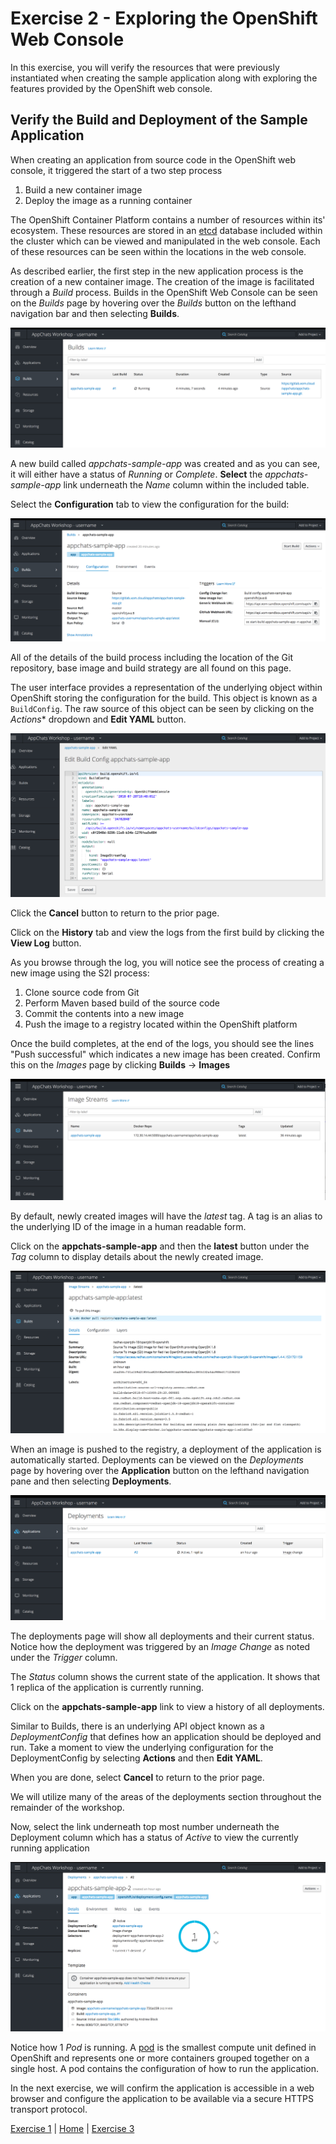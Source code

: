 Exercise 2  - Exploring the OpenShift Web Console
============================

In this exercise, you will verify the resources that were previously instantiated when creating the sample application along with exploring the features provided by the OpenShift web console. 

## Verify the Build and Deployment of the Sample Application

When creating an application from source code in the OpenShift web console, it triggered the start of a two step process

1. Build a new container image
2. Deploy the image as a running container

The OpenShift Container Platform contains a number of resources within its' ecosystem. These resources are stored in an [etcd](https://github.com/coreos/etcd) database included within the cluster which can be viewed and manipulated in the web console. Each of these resources can be seen within the locations in the web console. 

As described earlier, the first step in the new application process is the creation of a new container image. The creation of the image is facilitated through a _Build_ process. Builds in the OpenShift Web Console can be seen on the _Builds_ page by hovering over the _Builds_ button on the lefthand navigation bar and then selecting **Builds**. 

![Builds Overview Page](images/build-overview.png "Builds Overview Page")

A new build called _appchats-sample-app_ was created and as you can see, it will either have a status of _Running_ or _Complete_. **Select** the _appchats-sample-app_ link underneath the _Name_ column within the included table.

Select the **Configuration** tab to view the configuration for the build:

![Builds Configuration Page](images/build-configuration-page.png "Build Configuration Configuration")

All of the details of the build process including the location of the Git repository, base image and build strategy are all found on this page. 

The user interface provides a representation of the underlying object within OpenShift storing the configuration for the build. This object is known as a `BuildConfig`. The raw source of this object can be seen by clicking on the *Actions** dropdown and **Edit YAML** button. 

![BuildConfig YAML Source](images/buildconfig-yaml.png "BuildConfig YAML Source")

Click the **Cancel** button to return to the prior page.

Click on the **History** tab and view the logs from the first build by clicking the **View Log** button.

As you browse through the log, you will notice see the process of creating a new image using the S2I process: 

1. Clone source code from Git
2. Perform Maven based build of the source code
3. Commit the contents into a new image
4. Push the image to a registry located within the OpenShift platform

Once the build completes, at the end of the logs, you should see the lines "Push successful" which indicates a new image has been created. Confirm this on the _Images_ page by clicking **Builds** -> **Images**

![Images Overview Page](images/images-overview.png "Images Overview Page")

By default, newly created images will have the _latest_ tag. A tag is an alias to the underlying ID of the image in a human readable form. 

Click on the **appchats-sample-app** and then the **latest** button under the _Tag_ column to display details about the newly created image.

![Image Details](images/image-details.png "Image Details")

When an image is pushed to the registry, a deployment of the application is automatically started. Deployments can be viewed on the _Deployments_ page by hovering over the **Application** button on the lefthand navigation pane and then selecting **Deployments**.

![Deployments Overview](images/deployments-overview.png "Deployments Overview")

The deployments page will show all deployments and their current status. Notice how the deployment was triggered by an _Image Change_ as noted under the _Trigger_ column.

The _Status_ column shows the current state of the application. It shows that 1 replica of the application is currently running.

Click on the **appchats-sample-app** link to view a history of all deployments.

Similar to Builds, there is an underlying API object known as a _DeploymentConfig_ that defines  how an application should be deployed and run. Take a moment to view the underlying configuration for the DeploymentConfig by selecting **Actions** and then **Edit YAML**.

When you are done, select **Cancel** to return to the prior page.

We will utilize many of the areas of the deployments section throughout the remainder of the workshop.

Now, select the link underneath top most number underneath the Deployment column which has a status of _Active_ to view the currently running application

![Individual Deployment Overview](images/individual-deployment-overview.png "Individual Deployment Overview")

Notice how 1 _Pod_ is running. A [pod](https://docs.openshift.com/container-platform/3.9/architecture/core_concepts/pods_and_services.html#pods) is the smallest compute unit defined in OpenShift and represents one or more containers grouped together on a single host. A pod contains the configuration of how to run the application. 

In the next exercise, we will confirm the application is accessible in a web browser and configure the application to be available via a secure HTTPS transport protocol.

[Exercise 1](../exercise1/README.md) | [Home](../README.md) | [Exercise 3](../exercise3/README.md)